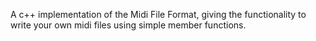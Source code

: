 A c++ implementation of the Midi File Format,
 giving the functionality to write your own midi files
 using simple member functions.